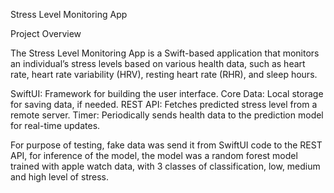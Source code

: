 Stress Level Monitoring App

Project Overview

The Stress Level Monitoring App is a Swift-based application that monitors an individual’s stress levels based on various health data, such as heart rate, heart rate variability (HRV), resting heart rate (RHR), and sleep hours. 

SwiftUI: Framework for building the user interface.
Core Data: Local storage for saving data, if needed.
REST API: Fetches predicted stress level from a remote server.
Timer: Periodically sends health data to the prediction model for real-time updates.

For purpose of testing, fake data was send it from SwiftUI code to the REST API, for inference of the model, the model was a random forest model trained with apple watch data, with 3 classes of classification, low, medium and high level of stress. 


